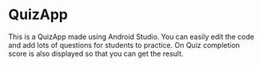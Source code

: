 # QuizApp
This is a QuizApp made using Android Studio. You can easily edit the code and add lots of questions for students to practice. On Quiz completion score is also displayed so that you can get the result. 
